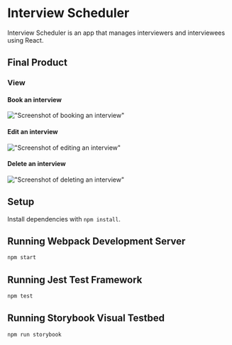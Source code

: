 # Interview Scheduler
Interview Scheduler is an app that manages interviewers and interviewees using React.

## Final Product
### View
#### Book an interview
!["Screenshot of booking an interview"](https://github.com/atyoshimatsu/scheduler/blob/feature/readme/docs/create_demo.gif)

#### Edit an interview
!["Screenshot of editing an interview"](https://github.com/atyoshimatsu/scheduler/blob/feature/readme/docs/edit_demo.gif)

#### Delete an interview
!["Screenshot of deleting an interview"](https://github.com/atyoshimatsu/scheduler/blob/feature/readme/docs/delete_demo.gif)

## Setup

Install dependencies with `npm install`.

## Running Webpack Development Server

```sh
npm start
```

## Running Jest Test Framework

```sh
npm test
```

## Running Storybook Visual Testbed

```sh
npm run storybook
```
